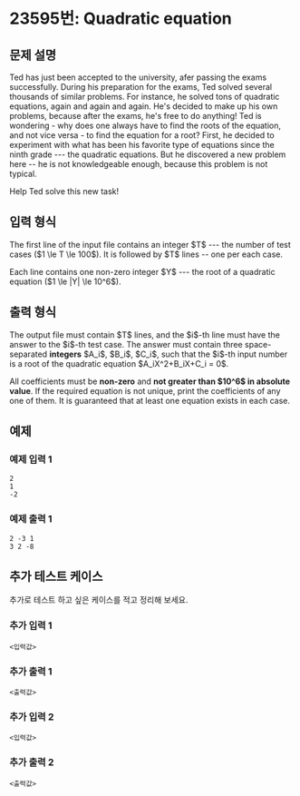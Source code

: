# 23595번: Quadratic equation

## 문제 설명


<p>Ted has just been accepted to the university, afer passing the exams successfully. During his preparation for the exams, Ted solved several thousands of similar problems. For instance, he solved tons of quadratic equations, again and again and again. He's decided to make up his own problems, because after the exams, he's free to do anything! Ted is wondering - why does one always have to find the roots of the equation, and not vice versa - to find the equation for a root? First, he decided to experiment with what has been his favorite type of equations since the ninth grade --- the quadratic equations. But he discovered a new problem here -- he is not knowledgeable enough, because this problem is not typical.</p>

<p>Help Ted solve this new task!</p>



## 입력 형식


<p>The first line of the input file contains an integer $T$ --- the number of test cases ($1 \le T \le 100$). It is followed by $T$ lines -- one per each case.</p>

<p>Each line contains one non-zero integer $Y$ --- the root of a quadratic equation ($1 \le |Y| \le 10^6$).</p>



## 출력 형식


<p>The output file must contain $T$ lines, and the $i$-th line must have the answer to the $i$-th test case. The answer must contain three space-separated <strong>integers</strong> $A_i$, $B_i$, $C_i$, such that the $i$-th input number is a root of the quadratic equation $A_iX^2+B_iX+C_i = 0$.&nbsp;</p>

<p>All coefficients must be <strong>non-zero</strong> and <strong>not greater than $10^6$ in absolute value</strong>. If the required equation is not unique, print the coefficients of any one of them. It is guaranteed that at least one equation exists in each case.</p>



## 예제

### 예제 입력 1

```
2
1
-2

```

### 예제 출력 1

```
2 -3 1
3 2 -8

```
          




## 추가 테스트 케이스

추가로 테스트 하고 싶은 케이스를 적고 정리해 보세요.

### 추가 입력 1

```
<입력값>
```

### 추가 출력 1

```
<출력값>
```

### 추가 입력 2

```
<입력값>
```

### 추가 출력 2

```
<출력값>
```
  